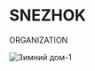 # SNEZHOK
ORGANIZATION

![Зимний дом-1](https://user-images.githubusercontent.com/95538625/144721165-999932c9-9018-44dc-8428-3356c2a942c3.jpg)

